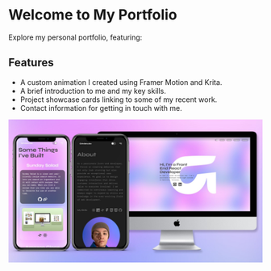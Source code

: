 <h1>Welcome to My Portfolio</h1>
<p>Explore my personal portfolio, featuring:</p>
<h2>Features</h2>
<ul>
  <li>A custom animation I created using Framer Motion and Krita.</li>
  <li>A brief introduction to me and my key skills.</li>
  <li>Project showcase cards linking to some of my recent work.</li>
  <li>Contact information for getting in touch with me.</li>
</ul>




![Overview of Sunday Salad](https://github.com/lgrinders/Portfolio-lgrinders/blob/main/Portfolio%20Image.jpg?raw=true)
